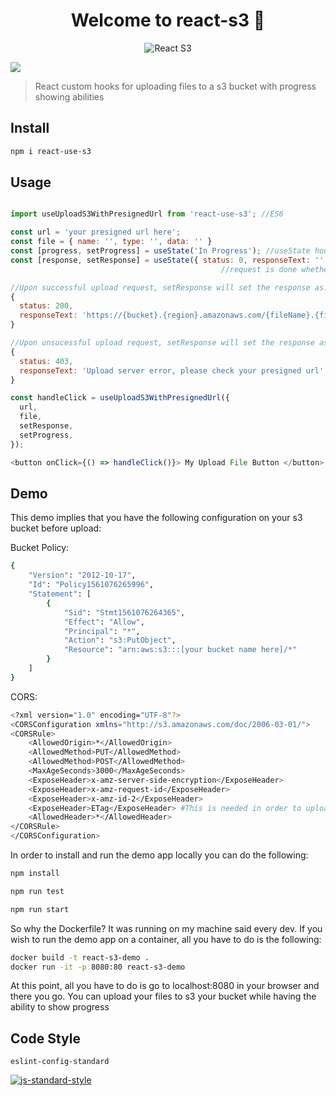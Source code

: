 <h1 align="center">Welcome to react-s3 👋</h1>
<p align="center">
  <img src="/docs/react-s3-v2.gif" alt="React S3"/>
</p>
<p>
  <img src="https://img.shields.io/badge/version-2.0.8-blue.svg?cacheSeconds=2592000" />
</p>

> React custom hooks for uploading files to a s3 bucket with progress showing abilities

## Install

```sh
npm i react-use-s3
```

## Usage

```javascript

import useUploadS3WithPresignedUrl from 'react-use-s3'; //ES6

const url = 'your presigned url here';
const file = { name: '', type: '', data: '' }
const [progress, setProgress] = useState('In Progress'); //useState hook to indicate progress of file while uploading
const [response, setResponse] = useState({ status: 0, responseText: '' }); //useState hook to indicate upload response when 
					      			           //request is done whether is successful or not

//Upon successful upload request, setResponse will set the response as:
{
  status: 200,
  responseText: 'https://{bucket}.{region}.amazonaws.com/{fileName}.{fileExtension}'
}

//Upon unsucessful upload request, setResponse will set the response as:
{
  status: 403,
  responseText: 'Upload server error, please check your presigned url'
}

const handleClick = useUploadS3WithPresignedUrl({
  url,
  file,
  setResponse,
  setProgress,
});

<button onClick={() => handleClick()}> My Upload File Button </button>

```
## Demo

This demo implies that you have the following configuration on your s3 bucket before upload:

Bucket Policy:

```sh
{
    "Version": "2012-10-17",
    "Id": "Policy1561076265996",
    "Statement": [
        {
            "Sid": "Stmt1561076264365",
            "Effect": "Allow",
            "Principal": "*",
            "Action": "s3:PutObject",
            "Resource": "arn:aws:s3:::[your bucket name here]/*"
        }
    ]
}
```

CORS:

```sh
<?xml version="1.0" encoding="UTF-8"?>
<CORSConfiguration xmlns="http://s3.amazonaws.com/doc/2006-03-01/">
<CORSRule>
    <AllowedOrigin>*</AllowedOrigin>
    <AllowedMethod>PUT</AllowedMethod>
    <AllowedMethod>POST</AllowedMethod>
    <MaxAgeSeconds>3000</MaxAgeSeconds>
    <ExposeHeader>x-amz-server-side-encryption</ExposeHeader>
    <ExposeHeader>x-amz-request-id</ExposeHeader>
    <ExposeHeader>x-amz-id-2</ExposeHeader>
    <ExposeHeader>ETag</ExposeHeader> #This is needed in order to upload heavy files
    <AllowedHeader>*</AllowedHeader>
</CORSRule>
</CORSConfiguration>
```

In order to install and run the demo app locally you can do the following:

```sh
npm install
```

```sh
npm run test
```

```sh
npm run start
```

So why the Dockerfile? It was running on my machine said every dev. If you wish to run the demo app
on a container, all you have to do is the following:

```sh
docker build -t react-s3-demo .
docker run -it -p 8080:80 react-s3-demo
```
At this point, all you have to do is go to localhost:8080 in your browser and there you go. You can
upload your files to s3 your bucket while having the ability to show progress

## Code Style
```
eslint-config-standard
```

[![js-standard-style](https://cdn.rawgit.com/standard/standard/master/badge.svg)](http://standardjs.com)
